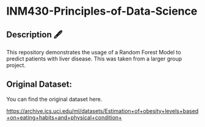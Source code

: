 # INM430-Principles-of-Data-Science

## Description 🖋️

This repository demonstrates the usage of a Random Forest Model to predict patients with liver disease. This was taken from a larger group project.

## Original Dataset:

You can find the original dataset here.

https://archive.ics.uci.edu/ml/datasets/Estimation+of+obesity+levels+based+on+eating+habits+and+physical+condition+
